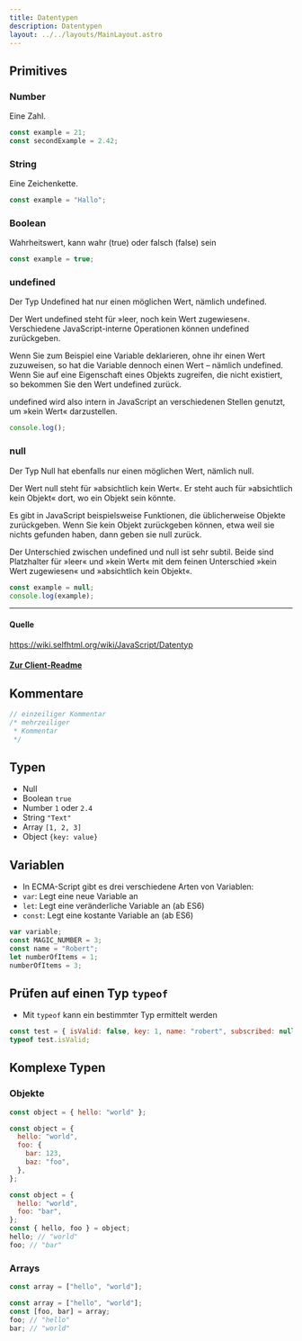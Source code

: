 ```yaml
---
title: Datentypen
description: Datentypen
layout: ../../layouts/MainLayout.astro
---
```


## Primitives

### Number

Eine Zahl.

```js
const example = 21;
const secondExample = 2.42;
```

### String

Eine Zeichenkette.

```js
const example = "Hallo";
```

### Boolean

Wahrheitswert, kann wahr (true) oder falsch (false) sein

```js
const example = true;
```

### undefined

Der Typ Undefined hat nur einen möglichen Wert, nämlich undefined.

Der Wert undefined steht für »leer, noch kein Wert zugewiesen«. Verschiedene JavaScript-interne Operationen können undefined zurückgeben.

Wenn Sie zum Beispiel eine Variable deklarieren, ohne ihr einen Wert zuzuweisen, so hat die Variable dennoch einen Wert – nämlich undefined. Wenn Sie auf eine Eigenschaft eines Objekts zugreifen, die nicht existiert, so bekommen Sie den Wert undefined zurück.

undefined wird also intern in JavaScript an verschiedenen Stellen genutzt, um »kein Wert« darzustellen.

```js
console.log();
```

### null

Der Typ Null hat ebenfalls nur einen möglichen Wert, nämlich null.

Der Wert null steht für »absichtlich kein Wert«. Er steht auch für »absichtlich kein Objekt« dort, wo ein Objekt sein könnte.

Es gibt in JavaScript beispielsweise Funktionen, die üblicherweise Objekte zurückgeben. Wenn Sie kein Objekt zurückgeben können, etwa weil sie nichts gefunden haben, dann geben sie null zurück.

Der Unterschied zwischen undefined und null ist sehr subtil. Beide sind Platzhalter für »leer« und »kein Wert« mit dem feinen Unterschied »kein Wert zugewiesen« und »absichtlich kein Objekt«.

```js
const example = null;
console.log(example);
```

---

#### Quelle

https://wiki.selfhtml.org/wiki/JavaScript/Datentyp

#### [Zur Client-Readme](../README.md)

## Kommentare

```js
// einzeiliger Kommentar
/* mehrzeiliger
 * Kommentar
 */
```

## Typen

- Null
- Boolean `true`
- Number `1` oder `2.4`
- String `"Text"`
- Array `[1, 2, 3]`
- Object `{key: value}`

## Variablen

- In ECMA-Script gibt es drei verschiedene Arten von Variablen:
- `var`: Legt eine neue Variable an
- `let`: Legt eine veränderliche Variable an (ab ES6)
- `const`: Legt eine kostante Variable an (ab ES6)

```js
var variable;
const MAGIC_NUMBER = 3;
const name = "Robert";
let numberOfItems = 1;
numberOfItems = 3;
```

## Prüfen auf einen Typ `typeof`

- Mit `typeof` kann ein bestimmter Typ ermittelt werden

```js
const test = { isValid: false, key: 1, name: "robert", subscribed: null };
typeof test.isValid;
```

## Komplexe Typen

### Objekte

```js
const object = { hello: "world" };
```

```js
const object = {
  hello: "world",
  foo: {
    bar: 123,
    baz: "foo",
  },
};
```

```js
const object = {
  hello: "world",
  foo: "bar",
};
const { hello, foo } = object;
hello; // "world"
foo; // "bar"
```

### Arrays

```js
const array = ["hello", "world"];
```

```js
const array = ["hello", "world"];
const [foo, bar] = array;
foo; // "hello"
bar; // "world"
```
